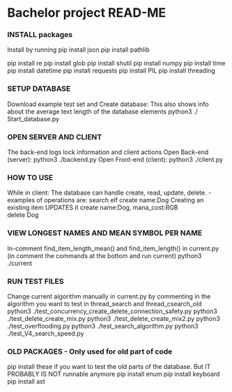 # Bachelor project READ-ME 


### INSTALL packages ###
Install by running
pip install json
pip install pathlib

pip install re
pip install glob
pip install shutil
pip install numpy
pip install time
pip install datetime 
pip install requests
pip install PIL
pip install threading





### SETUP DATABASE ###
Download example test set and Create database:
This also shows info about the average text length of the database elements
    python3 ./ Start_database.py



### OPEN SERVER AND CLIENT ###
The back-end logs lock information and client actions
Open Back-end (server):
    python3 ./backend.py
Open Front-end (client):
    python3 ./client.py



### HOW TO USE ###
While in client:
The database can handle create, read, update, delete. - examples of operations are:
    search elf
    create name:Dog 
Creating an existing item UPDATES it
    create name:Dog, mana_cost:RGB          
    delete Dog





### VIEW LONGEST NAMES AND MEAN SYMBOL PER NAME ###
In-comment find_item_length_mean() and find_item_length() in current.py (in comment the commands at the bottom and run current)
    python3 ./current


### RUN TEST FILES ###
Change current algorithm manually in current.py by commenting in the algorithm you want to test in thread_search and thread_csearch_old
    python3 ./test_concurrency_create_delete_connection_safety.py
    python3 ./test_delete_create_mix.py
    python3 ./test_delete_create_mix2.py
    python3 ./test_overflooding.py
    python3 ./test_search_algorithm.py
    python3 ./test_V4_search_speed.py



### OLD PACKAGES - Only used for old part of code ###
pip install these if you want to test the old parts of the database. But IT PROBABLY IS NOT runnable anymore
    pip install enum 
    pip install keyboard
    pip install ast

